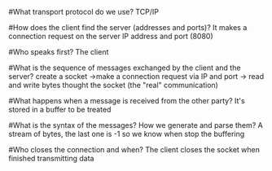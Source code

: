 #What transport protocol do we use? 
TCP/IP

#How does the client find the server (addresses and ports)?
It makes a connection request on the server IP address and port (8080)

#Who speaks first?
The client

#What is the sequence of messages exchanged by the client and the server?
create a socket ->make a connection request via IP and port -> read and write bytes thought the socket (the "real" communication) 


#What happens when a message is received from the other party?
It's stored in a buffer to be treated

#What is the syntax of the messages? How we generate and parse them?
A stream of bytes, the last one is -1 so we know when stop the buffering


#Who closes the connection and when?
The client closes the socket when finished transmitting data